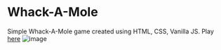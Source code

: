 # Whack-A-Mole
Simple Whack-A-Mole game created using HTML, CSS, Vanilla JS. Play <a href="https://pragungc.github.io/Whack-A-Mole/whack-a-mole.html">here</a>
![image](https://user-images.githubusercontent.com/114823427/193421207-1b394294-0053-497a-b77c-d6184ca7430b.png)
